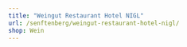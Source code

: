 ```yaml
---
title: "Weingut Restaurant Hotel NIGL"
url: /senftenberg/weingut-restaurant-hotel-nigl/
shop: Wein
---
```

